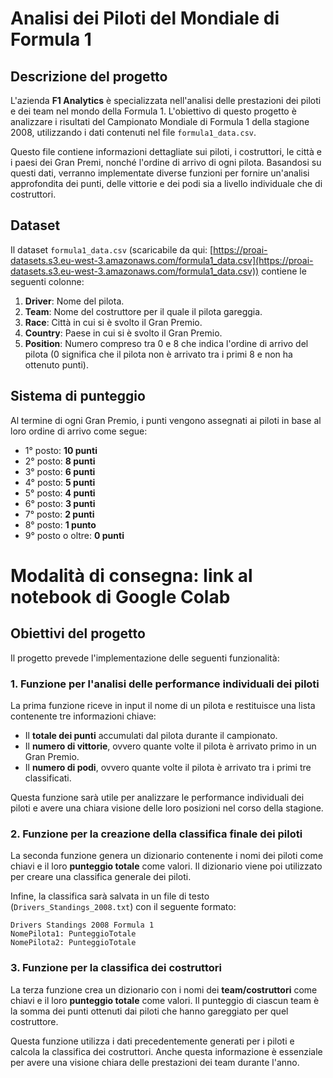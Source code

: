 # Analisi dei Piloti del Mondiale di Formula 1

## Descrizione del progetto

L'azienda **F1 Analytics** è specializzata nell'analisi delle prestazioni dei piloti e dei team nel mondo della Formula 1. L'obiettivo di questo progetto è analizzare i risultati del Campionato Mondiale di Formula 1 della stagione 2008, utilizzando i dati contenuti nel file `formula1_data.csv`. 

Questo file contiene informazioni dettagliate sui piloti, i costruttori, le città e i paesi dei Gran Premi, nonché l'ordine di arrivo di ogni pilota. Basandosi su questi dati, verranno implementate diverse funzioni per fornire un'analisi approfondita dei punti, delle vittorie e dei podi sia a livello individuale che di costruttori.


## Dataset

Il dataset `formula1_data.csv` (scaricabile da qui: [https://proai-datasets.s3.eu-west-3.amazonaws.com/formula1_data.csv](https://proai-datasets.s3.eu-west-3.amazonaws.com/formula1_data.csv)) contiene le seguenti colonne:
1. **Driver**: Nome del pilota.
2. **Team**: Nome del costruttore per il quale il pilota gareggia.
3. **Race**: Città in cui si è svolto il Gran Premio.
4. **Country**: Paese in cui si è svolto il Gran Premio.
5. **Position**: Numero compreso tra 0 e 8 che indica l'ordine di arrivo del pilota (0 significa che il pilota non è arrivato tra i primi 8 e non ha ottenuto punti).

## Sistema di punteggio
Al termine di ogni Gran Premio, i punti vengono assegnati ai piloti in base al loro ordine di arrivo come segue:
- 1° posto: **10 punti**
- 2° posto: **8 punti**
- 3° posto: **6 punti**
- 4° posto: **5 punti**
- 5° posto: **4 punti**
- 6° posto: **3 punti**
- 7° posto: **2 punti**
- 8° posto: **1 punto**
- 9° posto o oltre: **0 punti**

# Modalità di consegna: link al notebook di Google Colab

## Obiettivi del progetto

Il progetto prevede l'implementazione delle seguenti funzionalità:

### 1. Funzione per l'analisi delle performance individuali dei piloti
La prima funzione riceve in input il nome di un pilota e restituisce una lista contenente tre informazioni chiave:
- Il **totale dei punti** accumulati dal pilota durante il campionato.
- Il **numero di vittorie**, ovvero quante volte il pilota è arrivato primo in un Gran Premio.
- Il **numero di podi**, ovvero quante volte il pilota è arrivato tra i primi tre classificati.

Questa funzione sarà utile per analizzare le performance individuali dei piloti e avere una chiara visione delle loro posizioni nel corso della stagione.

### 2. Funzione per la creazione della classifica finale dei piloti
La seconda funzione genera un dizionario contenente i nomi dei piloti come chiavi e il loro **punteggio totale** come valori. Il dizionario viene poi utilizzato per creare una classifica generale dei piloti.

Infine, la classifica sarà salvata in un file di testo (`Drivers_Standings_2008.txt`) con il seguente formato:

```
Drivers Standings 2008 Formula 1
NomePilota1: PunteggioTotale
NomePilota2: PunteggioTotale
```

### 3. Funzione per la classifica dei costruttori
La terza funzione crea un dizionario con i nomi dei **team/costruttori** come chiavi e il loro **punteggio totale** come valori. Il punteggio di ciascun team è la somma dei punti ottenuti dai piloti che hanno gareggiato per quel costruttore.

Questa funzione utilizza i dati precedentemente generati per i piloti e calcola la classifica dei costruttori. Anche questa informazione è essenziale per avere una visione chiara delle prestazioni dei team durante l'anno.

